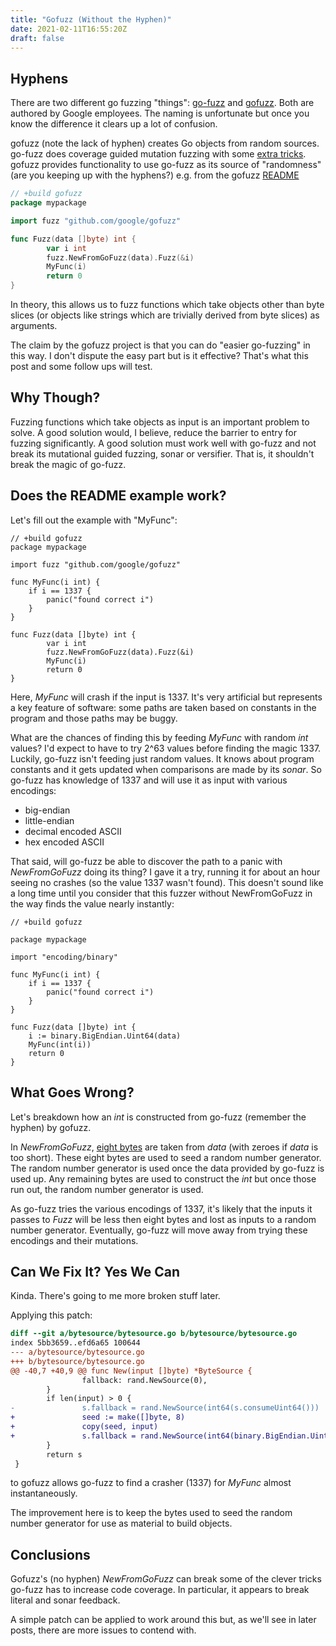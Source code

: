 ```yaml
---
title: "Gofuzz (Without the Hyphen)"
date: 2021-02-11T16:55:20Z
draft: false
---
```


## Hyphens

There are two different go fuzzing "things": [go-fuzz](https://github.com/dvyukov/go-fuzz) and [gofuzz](https://github.com/google/gofuzz). Both are authored by Google employees. The naming is unfortunate but once you know the difference it
clears up a lot of confusion.

gofuzz (note the lack of hyphen) creates Go objects from random
sources. go-fuzz does coverage guided mutation fuzzing with
some [extra tricks](https://github.com/stevenjohnstone/toughfuzzer). gofuzz provides functionality to use go-fuzz
as its source of "randomness" (are you keeping up with the hyphens?) e.g. from the gofuzz [README](https://github.com/google/gofuzz/blob/master/README.md)

```go
// +build gofuzz
package mypackage

import fuzz "github.com/google/gofuzz"

func Fuzz(data []byte) int {
        var i int
        fuzz.NewFromGoFuzz(data).Fuzz(&i)
        MyFunc(i)
        return 0
}
```

In theory, this allows us to fuzz functions which take objects
other than byte slices (or objects like strings which are
trivially derived from byte slices) as arguments.

The claim by the gofuzz project is that you can do "easier go-fuzzing" in this way. I don't dispute the easy part but is it effective? That's what this post and some follow ups will test.

## Why Though?

Fuzzing functions which take objects as input is an important
problem to solve. A good solution would, I believe, reduce the barrier to
entry for fuzzing significantly. A good solution must work well
with go-fuzz and not break its mutational guided fuzzing, sonar or versifier. That is, it shouldn't break the magic of go-fuzz.

## Does the README example work?

Let's fill out the example with  "MyFunc":

```golang
// +build gofuzz
package mypackage

import fuzz "github.com/google/gofuzz"

func MyFunc(i int) {
    if i == 1337 {
        panic("found correct i")
    }
}

func Fuzz(data []byte) int {
        var i int
        fuzz.NewFromGoFuzz(data).Fuzz(&i)
        MyFunc(i)
        return 0
}
```

Here, *MyFunc* will crash if the input is 1337. It's very artificial but represents a key feature of software: some paths
are taken based on constants in the program and those paths
may be buggy.

What are the chances of finding this by feeding *MyFunc* with random *int* values? I'd expect to have to try 2^63 values before finding the magic 1337. Luckily, go-fuzz isn't feeding
just random values. It knows about program constants and it gets
updated when comparisons are made by its *sonar*. So go-fuzz has
knowledge of 1337 and will use it as input with various
encodings:

* big-endian
* little-endian
* decimal encoded ASCII
* hex encoded ASCII

That said, will go-fuzz be able to discover the path to a panic
with *NewFromGoFuzz* doing its thing? I gave it a try, running it for about an hour seeing no crashes (so the value 1337 wasn't found). This doesn't sound like a long time until you consider that this fuzzer without NewFromGoFuzz in the way finds the value nearly instantly:

```golang
// +build gofuzz

package mypackage

import "encoding/binary"

func MyFunc(i int) {
    if i == 1337 {
        panic("found correct i")
    }
}

func Fuzz(data []byte) int {
    i := binary.BigEndian.Uint64(data)
    MyFunc(int(i))
    return 0
}
```

## What Goes Wrong?

Let's breakdown how an *int* is constructed from go-fuzz (remember the hyphen) by gofuzz.

In *NewFromGoFuzz*, [eight bytes](https://github.com/google/gofuzz/blob/master/bytesource/bytesource.go#L43) are
taken from *data* (with zeroes if *data* is too short).
These eight bytes are used to seed a random number generator.
The random number generator is used once the data provided by
go-fuzz is used up.
Any remaining bytes are used to construct the *int* but once
those run out, the random number generator is used.

As go-fuzz tries the various encodings of 1337, it's likely that
the inputs it passes to *Fuzz* will be less then eight bytes and lost as
inputs to a random number generator. Eventually, go-fuzz will
move away from trying these encodings and their mutations.

## Can We Fix It? Yes We Can

Kinda. There's going to me more broken stuff later.

Applying this patch:

```diff
diff --git a/bytesource/bytesource.go b/bytesource/bytesource.go
index 5bb3659..efd6a65 100644
--- a/bytesource/bytesource.go
+++ b/bytesource/bytesource.go
@@ -40,7 +40,9 @@ func New(input []byte) *ByteSource {
                fallback: rand.NewSource(0),
        }
        if len(input) > 0 {
-               s.fallback = rand.NewSource(int64(s.consumeUint64()))
+               seed := make([]byte, 8)
+               copy(seed, input)
+               s.fallback = rand.NewSource(int64(binary.BigEndian.Uint64(seed)))
        }
        return s
 }
 ```

to gofuzz allows go-fuzz to find a crasher (1337) for *MyFunc*
almost instantaneously.

The improvement here is to keep the bytes used to seed the
random number generator for use as material to build objects.

## Conclusions

Gofuzz's (no hyphen) *NewFromGoFuzz* can break some of the clever
tricks go-fuzz has to increase code coverage. In particular, it
appears to break literal and sonar feedback.

A simple patch can be applied to work around this but, as we'll
see in later posts, there are more issues to contend with.
